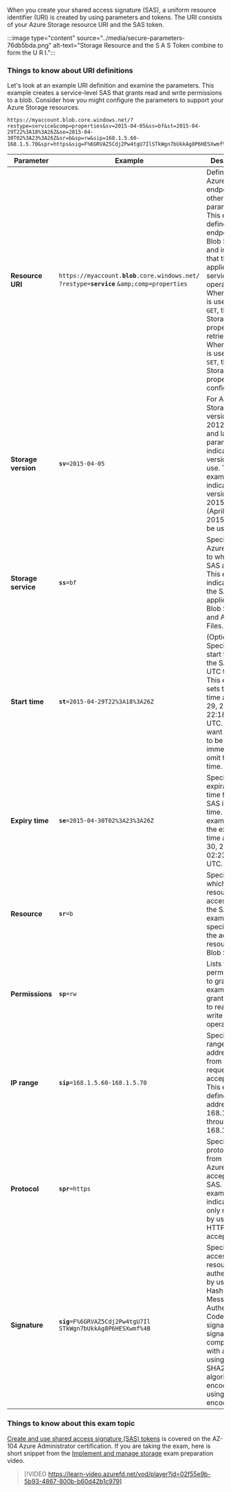 When you create your shared access signature (SAS), a uniform resource identifier (URI) is created by using parameters and tokens. The URI consists of your Azure Storage resource URI and the SAS token.

:::image type="content" source="../media/secure-parameters-76db5bda.png" alt-text="Storage Resource and the S A S Token combine to form the U R I.":::

### Things to know about URI definitions

Let's look at an example URI definition and examine the parameters. This example creates a service-level SAS that grants read and write permissions to a blob. Consider how you might configure the parameters to support your Azure Storage resources.

```URI
https://myaccount.blob.core.windows.net/?restype=service&comp=properties&sv=2015-04-05&ss=bf&st=2015-04-29T22%3A18%3A26Z&se=2015-04-30T02%3A23%3A26Z&sr=b&sp=rw&sip=168.1.5.60-168.1.5.70&spr=https&sig=F%6GRVAZ5Cdj2Pw4tgU7IlSTkWgn7bUkkAg8P6HESXwmf%4B
```

| Parameter | Example | Description |
| --- | --- | --- |
| **Resource URI** | `https://myaccount.`**`blob`**`.core.windows.net/` `?restype=`**`service`** `&amp;comp=properties` | Defines the Azure Storage endpoint and other parameters. This example defines an endpoint for Blob Storage and indicates that the SAS applies to service-level operations. When the URI is used with `GET`, the Storage properties are retrieved. When the URI is used with `SET`, the Storage properties are configured. |
| **Storage version** | **`sv`**`=2015-04-05` | For Azure Storage version 2012-02-12 and later, this parameter indicates the version to use. This example indicates that version 2015-04-05 (April 5, 2015) should be used. |
| **Storage service** | **`ss`**`=bf` | Specifies the Azure Storage to which the SAS applies. This example indicates that the SAS applies to Blob Storage and Azure Files. |
| **Start time** | **`st`**`=2015-04-29T22%3A18%3A26Z` | (Optional) Specifies the start time for the SAS in UTC time. This example sets the start time as April 29, 2015 22:18:26 UTC. If you want the SAS to be valid immediately, omit the start time. |
| **Expiry time** | **`se`**`=2015-04-30T02%3A23%3A26Z` | Specifies the expiration time for the SAS in UTC time. This example sets the expiry time as April 30, 2015 02:23:26 UTC. |
| **Resource** | **`sr`**`=b` | Specifies which resources are accessible via the SAS. This example specifies that the accessible resource is in Blob Storage. |
| **Permissions** | **`sp`**`=rw` | Lists the permissions to grant. This example grants access to read and write operations. |
| **IP range** | **`sip`**`=168.1.5.60-168.1.5.70` | Specifies a range of IP addresses from which a request is accepted. This example defines the IP address range 168.1.5.60 through 168.1.5.70.|
| **Protocol** | **`spr`**`=https` | Specifies the protocols from which Azure Storage accepts the SAS. This example indicates that only requests by using HTTPS are accepted. |
| **Signature** | **`sig`**`=F%6GRVAZ5Cdj2Pw4tgU7Il` `STkWgn7bUkkAg8P6HESXwmf%4B` | Specifies that access to the resource is authenticated by using a Hash-Based Message Authentication Code (HMAC) signature. The signature is computed with a key using the SHA256 algorithm, and encoded by using Base64 encoding. |

### Things to know about this exam topic

[Create and use shared access signature (SAS) tokens](/credentials/certifications/resources/study-guides/az-104) is covered on the AZ-104 Azure Administrator certification. If you are taking the exam, here is short snippet from the [Implement and manage storage](/shows/exam-readiness-zone/preparing-for-az-104-implement-and-manage-storage-2-of-5) exam preparation video. 

> [!VIDEO https://learn-video.azurefd.net/vod/player?id=02f55e9b-5b93-4867-800b-b60d42b1c979]
